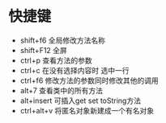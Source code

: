 # 快捷键

- shift+f6    全局修改方法名称
- shift+F12   全屏
- ctrl+p      查看方法的参数
- ctrl+c      在没有选择内容时 选中一行
- ctrl+f6     修改方法的参数同时修改其他的调用
- alt+7       查看类中的所有方法
- alt+insert  可插入get set toString方法
- ctrl+alt+v  将匿名对象新建成一个有名对象